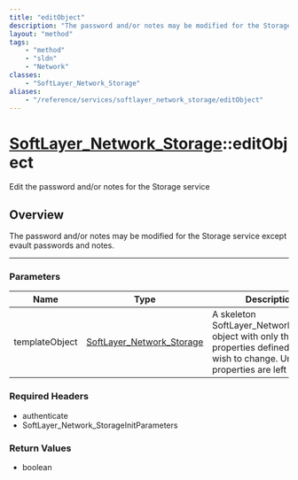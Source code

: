 ```yaml
---
title: "editObject"
description: "The password and/or notes may be modified for the Storage service except evault passwords and notes."
layout: "method"
tags:
    - "method"
    - "sldn"
    - "Network"
classes:
    - "SoftLayer_Network_Storage"
aliases:
    - "/reference/services/softlayer_network_storage/editObject"
---
```

# [SoftLayer_Network_Storage](/reference/services/SoftLayer_Network_Storage)::editObject


Edit the password and/or notes for the Storage service


## Overview 
The password and/or notes may be modified for the Storage service except evault passwords and notes. 

-----

### Parameters 
|Name | Type | Description |
| --- | --- | --- |
|templateObject| <a href='/reference/datatypes/SoftLayer_Network_Storage'>SoftLayer_Network_Storage </a>| A skeleton SoftLayer_Network_Storage object with only the properties defined that you wish to change. Unchanged properties are left alone.|


### Required Headers
* authenticate
* SoftLayer_Network_StorageInitParameters


### Return Values
* boolean




